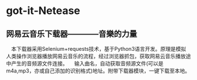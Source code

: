 # got-it-Netease

## 网易云音乐下载器————音樂的力量

&emsp;本下载器采用Selenium+requests技术，基于Python3语言开发。原理是模拟人类操作浏览器播放网易云音乐的流程，经过浏览器抓包，获取网易云音乐播放途中产生的音频源文件连接。
&emsp;输入曲名，自动获取音频源文件(可以是m4a,mp3，亦或自己添加的识别格式)地址。附带下载器模块，一键下载至本地。
